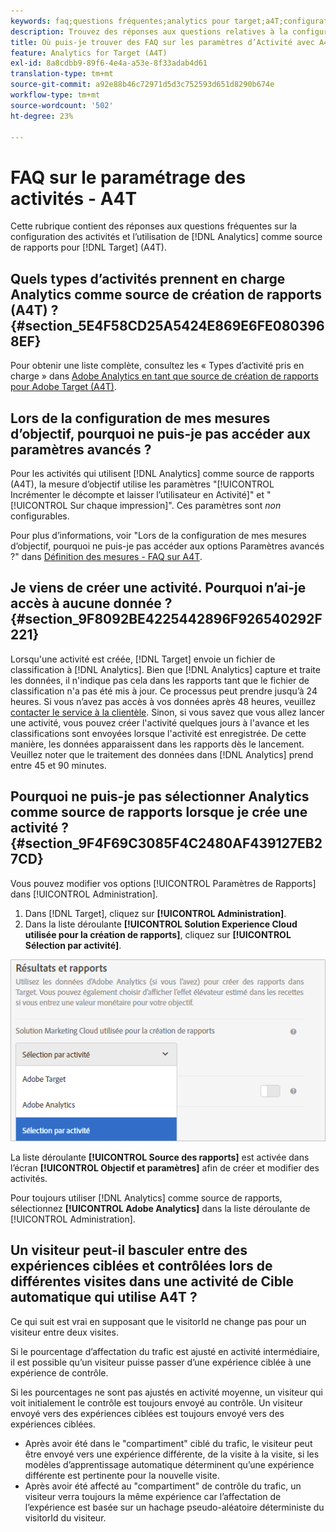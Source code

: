 ```yaml
---
keywords: faq;questions fréquentes;analytics pour target;a4T;configuration des activités
description: Trouvez des réponses aux questions relatives à la configuration des activités lors de l’utilisation d’Analytics pour  [!DNL Target] (A4T). A4T lets you use Analytics reporting for [!DNL Target] activités.
title: Où puis-je trouver des FAQ sur les paramètres d’Activité avec A4T ?
feature: Analytics for Target (A4T)
exl-id: 8a8cdbb9-89f6-4e4a-a53e-8f33adab4d61
translation-type: tm+mt
source-git-commit: a92e88b46c72971d5d3c752593d651d8290b674e
workflow-type: tm+mt
source-wordcount: '502'
ht-degree: 23%

---
```


# FAQ sur le paramétrage des activités - A4T

Cette rubrique contient des réponses aux questions fréquentes sur la configuration des activités et l’utilisation de [!DNL Analytics] comme source de rapports pour [!DNL Target] (A4T).

## Quels types d’activités prennent en charge Analytics comme source de création de rapports (A4T) ?{#section_5E4F58CD25A5424E869E6FE0803968EF}

Pour obtenir une liste complète, consultez les « Types d’activité pris en charge » dans [Adobe Analytics en tant que source de création de rapports pour Adobe Target (A4T)](/help/c-integrating-target-with-mac/a4t/a4t.md#concept_7540C8C04259434AB6EE33B09F47A1DE).

## Lors de la configuration de mes mesures d’objectif, pourquoi ne puis-je pas accéder aux paramètres avancés ?

Pour les activités qui utilisent [!DNL Analytics] comme source de rapports (A4T), la mesure d’objectif utilise les paramètres &quot;[!UICONTROL Incrémenter le décompte et laisser l’utilisateur en Activité]&quot; et &quot;[!UICONTROL Sur chaque impression]&quot;. Ces paramètres sont *non* configurables.

Pour plus d’informations, voir &quot;Lors de la configuration de mes mesures d’objectif, pourquoi ne puis-je pas accéder aux options Paramètres avancés ?&quot; dans [Définition des mesures - FAQ sur A4T](/help/c-integrating-target-with-mac/a4t/r-a4t-faq/a4t-faq-metric-definition.md).

## Je viens de créer une activité. Pourquoi n’ai-je accès à aucune donnée ? {#section_9F8092BE4225442896F926540292F221}

Lorsqu&#39;une activité est créée, [!DNL Target] envoie un fichier de classification à [!DNL Analytics]. Bien que [!DNL Analytics] capture et traite les données, il n&#39;indique pas cela dans les rapports tant que le fichier de classification n&#39;a pas été mis à jour. Ce processus peut prendre jusqu’à 24 heures. Si vous n’avez pas accès à vos données après 48 heures, veuillez [contacter le service à la clientèle](/help/cmp-resources-and-contact-information.md#reference_ACA3391A00EF467B87930A450050077C). Sinon, si vous savez que vous allez lancer une activité, vous pouvez créer l&#39;activité quelques jours à l&#39;avance et les classifications sont envoyées lorsque l&#39;activité est enregistrée. De cette manière, les données apparaissent dans les rapports dès le lancement. Veuillez noter que le traitement des données dans [!DNL Analytics] prend entre 45 et 90 minutes.

## Pourquoi ne puis-je pas sélectionner Analytics comme source de rapports lorsque je crée une activité ? {#section_9F4F69C3085F4C2480AF439127EB27CD}

Vous pouvez modifier vos options [!UICONTROL Paramètres de Rapports] dans [!UICONTROL Administration].

1. Dans [!DNL Target], cliquez sur **[!UICONTROL Administration]**.
1. Dans la liste déroulante **[!UICONTROL Solution Experience Cloud utilisée pour la création de rapports]**, cliquez sur **[!UICONTROL Sélection par activité]**.

![](assets/select-per-activity.png)

La liste déroulante **[!UICONTROL Source des rapports]** est activée dans l’écran **[!UICONTROL Objectif et paramètres]** afin de créer et modifier des activités.

Pour toujours utiliser [!DNL Analytics] comme source de rapports, sélectionnez **[!UICONTROL Adobe Analytics]** dans la liste déroulante de [!UICONTROL Administration].

## Un visiteur peut-il basculer entre des expériences ciblées et contrôlées lors de différentes visites dans une activité de Cible automatique qui utilise A4T ?

Ce qui suit est vrai en supposant que le visitorId ne change pas pour un visiteur entre deux visites.

Si le pourcentage d’affectation du trafic est ajusté en activité intermédiaire, il est possible qu’un visiteur puisse passer d’une expérience ciblée à une expérience de contrôle.

Si les pourcentages ne sont pas ajustés en activité moyenne, un visiteur qui voit initialement le contrôle est toujours envoyé au contrôle. Un visiteur envoyé vers des expériences ciblées est toujours envoyé vers des expériences ciblées.

* Après avoir été dans le &quot;compartiment&quot; ciblé du trafic, le visiteur peut être envoyé vers une expérience différente, de la visite à la visite, si les modèles d’apprentissage automatique déterminent qu’une expérience différente est pertinente pour la nouvelle visite.
* Après avoir été affecté au &quot;compartiment&quot; de contrôle du trafic, un visiteur verra toujours la même expérience car l’affectation de l’expérience est basée sur un hachage pseudo-aléatoire déterministe du visitorId du visiteur.
